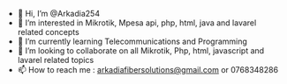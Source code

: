 - 👋 Hi, I’m @Arkadia254
- 👀 I’m interested in Mikrotik, Mpesa api, php, html, java and lavarel related concepts
- 🌱 I’m currently learning Telecommunications and Programming
- 💞️ I’m looking to collaborate on all Mikrotik, Php, html, javascript and lavarel related topics
- 📫 How to reach me : arkadiafibersolutions@gmail.com or 0768348286

<!---
Arkadia254/Arkadia254 is a ✨ special ✨ repository because its `README.md` (this file) appears on your GitHub profile.
You can click the Preview link to take a look at your changes.
--->
